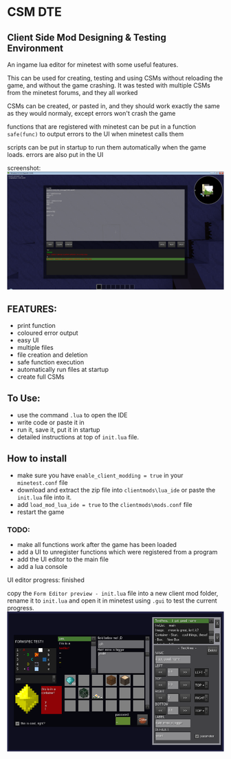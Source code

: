 # CSM DTE
## Client Side Mod Designing & Testing Environment
An ingame lua editor for minetest with some useful features.

This can be used for creating, testing and using CSMs without reloading the game, and without the game crashing.
It was tested with multiple CSMs from the minetest forums, and they all worked

CSMs can be created, or pasted in, and they should work exactly the same as they would normaly, except errors won't crash the game

functions that are registered with minetest can be put in a function `safe(func)` to output errors to the UI when minetest calls them

scripts can be put in startup to run them automatically when the game loads. errors are also put in the UI

screenshot:
![preview](Preview.png)

## FEATURES:
- print function
- coloured error output
- easy UI
- multiple files
- file creation and deletion
- safe function execution
- automatically run files at startup
- create full CSMs

## To Use:
- use the command `.lua` to open the IDE
- write code or paste it in
- run it, save it, put it in startup
- detailed instructions at top of `init.lua` file. 

## How to install
- make sure you have `enable_client_modding = true` in your `minetest.conf` file
- download and extract the zip file into `clientmods\lua_ide` or paste the `init.lua` file into it.
- add `load_mod_lua_ide = true` to the `clientmods\mods.conf` file
- restart the game

### TODO:
- make all functions work after the game has been loaded
- add a UI to unregister functions which were registered from a program
- add the UI editor to the main file
- add a lua console

UI editor progress:  finished

copy the `Form Editor preview - init.lua` file into a new client mod folder, rename it to `init.lua` and open it in minetest using `.gui` to test the current progress.
![Form Editor](newest%20formspec%20editor.png)
